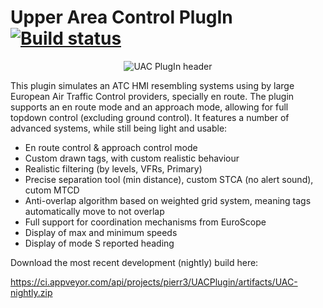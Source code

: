 # Upper Area Control PlugIn [![Build status](https://ci.appveyor.com/api/projects/status/w0v23weq4dw9e9t7?svg=true)](https://ci.appveyor.com/project/BedsAreDragons/UACPlugin)

<p align="center">
	<img alt="UAC PlugIn header" src="https://pierr3.github.io/UACPlugin/img/header.png"/>
</p>

This plugin simulates an ATC HMI resembling systems using by large European Air Traffic Control providers, specially en route. The plugin supports an en route mode and an approach mode, allowing for full topdown control (excluding ground control). It features a number of advanced systems, while still being light and usable:
 * En route control & approach control mode
 * Custom drawn tags, with custom realistic behaviour
 * Realistic filtering (by levels, VFRs, Primary)
 * Precise separation tool (min distance), custom STCA (no alert sound), cutom MTCD
 * Anti-overlap algorithm based on weighted grid system, meaning tags automatically move to not overlap
 * Full support for coordination mechanisms from EuroScope
 * Display of max and minimum speeds
 * Display of mode S reported heading
 
 Download the most recent development (nightly) build here:
 
 <https://ci.appveyor.com/api/projects/pierr3/UACPlugin/artifacts/UAC-nightly.zip>
